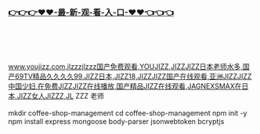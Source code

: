 ### [👉👉👉♥♥-最-新-观-看-入-口-♥♥👈👈👈](https://mrddrm.github.io/jizz.html)
<br></br><br></br>
www.youjizz.com,jlzzzjlzzz国产免费观看,YOUJIZZ,JIZZJIZZ日本老师水多,国产69TV精品久久久久99,JIZZ日本,JIZZ18,JIZZJIZZ国产在线观看,亚洲JIZZJIZZ中国少妇,在免费JIZZJIZZ在线播放,国产精品JIZZ在线观看,JAGNEXSMAX在日本,JIZZ女人JIZZZ,JL ZZZ 老师
<br></br>
mkdir coffee-shop-management
cd coffee-shop-management
npm init -y
npm install express mongoose body-parser jsonwebtoken bcryptjs
